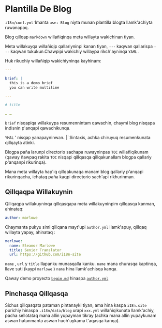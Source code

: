 # Plantilla De Blog

`i18n/conf.yml` 1manta `use: Blog` niyta munan plantilla blogta llamk'achiyta ruwanapaq.

Blog qillqap `markdown` willañiqinqa meta willayta wakichinan tiyan.

Meta willakuyqa willañiqip qallariyninpi kanan tiyan, `---` kaqwan qallarispa `---` kaqwan tukukun.Chawpipi wakichiy willaypa rikch'ayninqa `YAML` .

Huk rikuchiy willañiqip wakichiyninqa kayhinam:

```yml
---

brief: |
  this is a demo brief
  you can write multiline

---

# title

… …
```

`brief` nisqapiqa willakuypa resumennintam qawachin, chaymi blog nisqapa indisnin p'anqapi qawachikunqa.

`YMAL` ' nisqap yanapayninwan. | `Sintaxis, achka chiruyuq resumenkunata qillqayta atinki.

Blogpa paña larunpi directorio sachapa ruwayninpas `TOC` willañiqikunam (qaway ñawpaq rakita `TOC` nisqapi qillqasqa qillqakunallam blogpa qallariy p'anqanpi rikurinqa).

Mana meta willayta hap'iq qillqakunaqa manam blog qallariy p'anqapi rikurinqachu, ichataq paña kaqpi directorio sach'api rikhurinman.

## Qillqaqpa Willakuynin

Qillqaqpa willakuyninqa qillqasqapa meta willakuyninpim qillqasqa kanman, ahinataq:

```yml
author: marlowe
```

Chaymanta pukyu simi qillqana mayt'upi `author.yml` llamk'apuy, qillqaq willayta yapay, ahinataq :

```yml
marlowe:
  name: Eleanor Marlowe
  title: Senior Translator
  url: https://github.com/i18n-site
```

`name` , `url` y `title` llapanku munasqalla kanku. `name` mana churasqa kaptinqa, llave suti (kaypi `marlowe` ) `name` hina llamk'achisqa kanqa.

Qaway demo proyecto [`begin.md`](https://github.com/i18n-site/demo.i18n.site/blob/main/en/blog/news/begin.md?plain=1) hinaspa [`author.yml`](https://github.com/i18n-site/demo.i18n.site/blob/main/en/author.yml)

## Pinchasqa Qillqasqa

Sichus qillqasqata pataman pintanayki tiyan, ama hina kaspa `i18n.site` purichiy hinaspa `.i18n/data/blog` urapi `xxx.yml` willañiqikunata llamk'achiy, pacha sellotataq mana allin yupayman tikray (achka mana allin yupaykunam aswan hatunmanta aswan huch'uykama t'aqasqa kanqa).